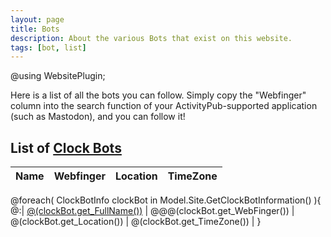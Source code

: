 ```yaml
---
layout: page
title: Bots
description: About the various Bots that exist on this website.
tags: [bot, list]
---
```


@using WebsitePlugin;

Here is a list of all the bots you can follow.  Simply copy the "Webfinger" column into the search function of your ActivityPub-supported application (such as Mastodon), and you can follow it!

## List of [Clock Bots](/bots/clockbots/)

| **Name** | **Webfinger** | **Location** | **TimeZone** |
| --- | --- | --- | --- |
@foreach( ClockBotInfo clockBot in Model.Site.GetClockBotInformation() ){
@:| [@(clockBot.get_FullName())](@clockBot.get_BotInfoUrl().LocalPath) | @@@(clockBot.get_WebFinger()) | @(clockBot.get_Location()) | @(clockBot.get_TimeZone()) |
}
